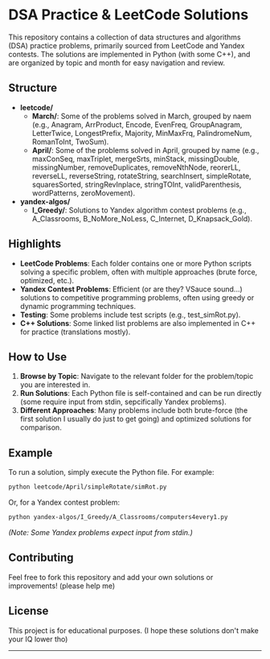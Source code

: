 
# DSA Practice & LeetCode Solutions

This repository contains a collection of data structures and algorithms (DSA) practice problems, primarily sourced from LeetCode and Yandex contests. The solutions are implemented in Python (with some C++), and are organized by topic and month for easy navigation and review.

## Structure

- **leetcode/**
  - **March/**: Some of the problems solved in March, grouped by naem (e.g., Anagram, ArrProduct, Encode, EvenFreq, GroupAnagram, LetterTwice, LongestPrefix, Majority, MinMaxFrq, PalindromeNum, RomanToInt, TwoSum).
  - **April/**: Some of the problems solved in April, grouped by name (e.g., maxConSeq, maxTriplet, mergeSrts, minStack, missingDouble, missingNumber, removeDuplicates, removeNthNode, reorerLL, reverseLL, reverseString, rotateString, searchInsert, simpleRotate, squaresSorted, stringRevInplace, stringTOInt, validParenthesis, wordPatterns, zeroMovement).
- **yandex-algos/**
  - **I_Greedy/**: Solutions to Yandex algorithm contest problems (e.g., A_Classrooms, B_NoMore_NoLess, C_Internet, D_Knapsack_Gold). 

## Highlights

- **LeetCode Problems**: Each folder contains one or more Python scripts solving a specific problem, often with multiple approaches (brute force, optimized, etc.).
- **Yandex Contest Problems**: Efficient (or are they? VSauce sound...) solutions to competitive programming problems, often using greedy or dynamic programming techniques.
- **Testing**: Some problems include test scripts (e.g., test_simRot.py).
- **C++ Solutions**: Some linked list problems are also implemented in C++ for practice (translations mostly).

## How to Use

1. **Browse by Topic**: Navigate to the relevant folder for the problem/topic you are interested in.
2. **Run Solutions**: Each Python file is self-contained and can be run directly (some require input from stdin, sepcifically Yandex problems).
3. **Different Approaches**: Many problems include both brute-force (the first solution I usually do just to get going) and optimized solutions for comparison. 

## Example

To run a solution, simply execute the Python file. For example:

```bash
python leetcode/April/simpleRotate/simRot.py
```

Or, for a Yandex contest problem:

```bash
python yandex-algos/I_Greedy/A_Classrooms/computers4every1.py
```
*(Note: Some Yandex problems expect input from stdin.)*

## Contributing

Feel free to fork this repository and add your own solutions or improvements! (please help me)

## License

This project is for educational purposes. (I hope these solutions don't make your IQ lower tho)

---